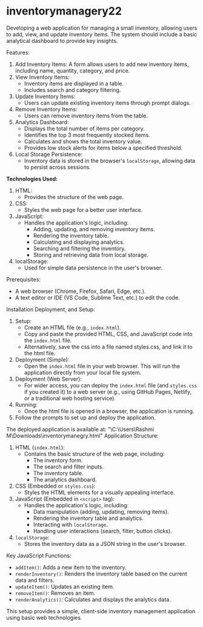 # inventorymanagery22
Developing a web application for managing a small inventory, allowing users to add, view, and update inventory items. The system should include a basic analytical dashboard to provide key insights.

Features:

1.  Add Inventory Items:
     A form allows users to add new inventory items, including name, quantity, category, and price.
2.  View Inventory Items:
    * Inventory items are displayed in a table.
    * Includes search and category filtering.
3.  Update Inventory Items:
    * Users can update existing inventory items through prompt dialogs.
4.  Remove Inventory Items:
    * Users can remove inventory items from the table.
5.  Analytics Dashboard:
    * Displays the total number of items per category.
    * Identifies the top 3 most frequently stocked items.
    * Calculates and shows the total inventory value.
    * Provides low stock alerts for items below a specified threshold.
6.  Local Storage Persistence:
    * Inventory data is stored in the browser's `localStorage`, allowing data to persist across sessions.

**Technologies Used:**

1.  HTML:
    * Provides the structure of the web page.
2.  CSS:
    * Styles the web page for a better user interface.
3.  JavaScript:
    * Handles the application's logic, including:
        * Adding, updating, and removing inventory items.
        * Rendering the inventory table.
        * Calculating and displaying analytics.
        * Searching and filtering the inventory.
        * Storing and retrieving data from local storage.
4.  localStorage:
    * Used for simple data persistence in the user's browser.


Prerequisites:

* A web browser (Chrome, Firefox, Safari, Edge, etc.).
* A text editor or IDE (VS Code, Sublime Text, etc.) to edit the code.

Installation
Deployment, and Setup:

1.  Setup:
    * Create an HTML file (e.g., `index.html`).
    * Copy and paste the provided HTML, CSS, and JavaScript code into the `index.html` file.
    * Alternatively, save the css into a file named styles.css, and link it to the html file.
2.  Deployment (Simple):
    * Open the `index.html` file in your web browser. This will run the application directly from your local file system.
3.  Deployment (Web Server):
    * For wider access, you can deploy the `index.html` file (and `styles.css` if you created it) to a web server (e.g., using GitHub Pages, Netlify, or a traditional web hosting service).
4.  Running:
    * Once the html file is opened in a browser, the application is running.
5. Follow the prompts to set up and deploy the application.

The deployed application is available at: "\C:\Users\Rashmi M\Downloads\inventorymanegry.html"
Application Structure:

1.  HTML (`index.html`):
    * Contains the basic structure of the web page, including:
        * The inventory form.
        * The search and filter inputs.
        * The inventory table.
        * The analytics dashboard.
2.  CSS (Embedded or `styles.css`):
    * Styles the HTML elements for a visually appealing interface.
3.  JavaScript (Embedded in `<script>` tag):
    * Handles the application's logic, including:
        * Data manipulation (adding, updating, removing items).
        * Rendering the inventory table and analytics.
        * Interacting with `localStorage`.
        * Handling user interactions (search, filter, button clicks).
4.  `localStorage`:
    * Stores the inventory data as a JSON string in the user's browser.

Key JavaScript Functions:

* `addItem()`: Adds a new item to the inventory.
* `renderInventory()`: Renders the inventory table based on the current data and filters.
* `updateItem()`: Updates an existing item.
* `removeItem()`: Removes an item.
* `renderAnalytics()`: Calculates and displays the analytics data.

This setup provides a simple, client-side inventory management application using basic web technologies.

